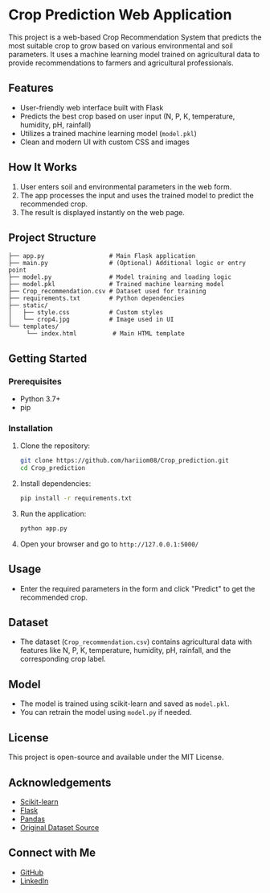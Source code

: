 # Crop Prediction Web Application

This project is a web-based Crop Recommendation System that predicts the most suitable crop to grow based on various environmental and soil parameters. It uses a machine learning model trained on agricultural data to provide recommendations to farmers and agricultural professionals.

## Features
- User-friendly web interface built with Flask
- Predicts the best crop based on user input (N, P, K, temperature, humidity, pH, rainfall)
- Utilizes a trained machine learning model (`model.pkl`)
- Clean and modern UI with custom CSS and images

## How It Works
1. User enters soil and environmental parameters in the web form.
2. The app processes the input and uses the trained model to predict the recommended crop.
3. The result is displayed instantly on the web page.

## Project Structure
```
├── app.py                  # Main Flask application
├── main.py                 # (Optional) Additional logic or entry point
├── model.py                # Model training and loading logic
├── model.pkl               # Trained machine learning model
├── Crop_recommendation.csv # Dataset used for training
├── requirements.txt        # Python dependencies
├── static/
│   ├── style.css           # Custom styles
│   └── crop4.jpg           # Image used in UI
└── templates/
	 └── index.html          # Main HTML template
```

## Getting Started
### Prerequisites
- Python 3.7+
- pip

### Installation
1. Clone the repository:
	```sh
	git clone https://github.com/hariiom08/Crop_prediction.git
	cd Crop_prediction
	```
2. Install dependencies:
	```sh
	pip install -r requirements.txt
	```
3. Run the application:
	```sh
	python app.py
	```
4. Open your browser and go to `http://127.0.0.1:5000/`

## Usage
- Enter the required parameters in the form and click "Predict" to get the recommended crop.

## Dataset
- The dataset (`Crop_recommendation.csv`) contains agricultural data with features like N, P, K, temperature, humidity, pH, rainfall, and the corresponding crop label.

## Model
- The model is trained using scikit-learn and saved as `model.pkl`.
- You can retrain the model using `model.py` if needed.

## License
This project is open-source and available under the MIT License.

## Acknowledgements
- [Scikit-learn](https://scikit-learn.org/)
- [Flask](https://flask.palletsprojects.com/)
- [Pandas](https://pandas.pydata.org/)
- [Original Dataset Source](https://www.kaggle.com/datasets/atharvaingle/crop-recommendation-dataset)

## Connect with Me
- [GitHub](https://github.com/hariiom08)
- [LinkedIn](https://www.linkedin.com/in/hariom-mandloi-6266732a3)

